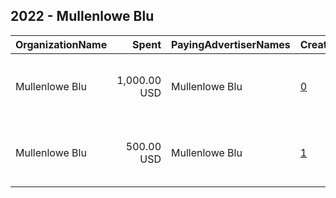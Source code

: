 ## 2022 - Mullenlowe Blu 
|OrganizationName|Spent|PayingAdvertiserNames|CreativeUrls|Impressions|Genders|AgeBrackets|CountryCodes|BillingAddresses|CandidateBallotInformation|
|:---|---:|:---|:---|---:|:---|:---|:---|:---|:---|
|Mullenlowe Blu|1,000.00 USD|Mullenlowe Blu|[0](https://www.snap.com/political-ads/asset/1e821e6939ab09bcbd1b83d38a5b63e904bea12a4ef470548f6535522236f9bd?mediaType=mp4)|209,893||21+|kuwait|"Qibla, Kuwait City, Block 14, Building 17 ,Kuwait ,14004,KW"||
|Mullenlowe Blu|500.00 USD|Mullenlowe Blu|[1](https://www.snap.com/political-ads/asset/b253c563195ef09b4a98df9168c2eaa753a43550ff2db2e5146b984b70faed81?mediaType=jpeg)|156,154||21+|kuwait|"Qibla, Kuwait City, Block 14, Building 17 ,Kuwait ,14004,KW"||
